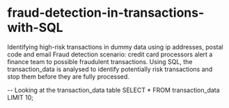 # fraud-detection-in-transactions-with-SQL
Identifying high-risk transactions in dummy data using ip addresses, postal code and email
Fraud detection scenario: credit card processors alert a finance team to possible fraudulent transactions. Using SQL, the transaction_data is analysed to identify potentially risk transactions and stop them before they are fully processed.

-- Looking at the transaction_data table
SELECT *
FROM transaction_data
LIMIT 10;
